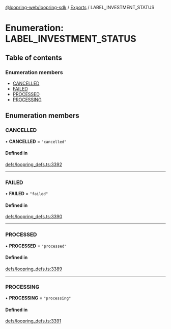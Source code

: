 [@loopring-web/loopring-sdk](../README.md) / [Exports](../modules.md) / LABEL\_INVESTMENT\_STATUS

# Enumeration: LABEL\_INVESTMENT\_STATUS

## Table of contents

### Enumeration members

- [CANCELLED](LABEL_INVESTMENT_STATUS.md#cancelled)
- [FAILED](LABEL_INVESTMENT_STATUS.md#failed)
- [PROCESSED](LABEL_INVESTMENT_STATUS.md#processed)
- [PROCESSING](LABEL_INVESTMENT_STATUS.md#processing)

## Enumeration members

### CANCELLED

• **CANCELLED** = `"cancelled"`

#### Defined in

[defs/loopring_defs.ts:3392](https://github.com/Loopring/loopring_sdk/blob/81e0b16/src/defs/loopring_defs.ts#L3392)

___

### FAILED

• **FAILED** = `"failed"`

#### Defined in

[defs/loopring_defs.ts:3390](https://github.com/Loopring/loopring_sdk/blob/81e0b16/src/defs/loopring_defs.ts#L3390)

___

### PROCESSED

• **PROCESSED** = `"processed"`

#### Defined in

[defs/loopring_defs.ts:3389](https://github.com/Loopring/loopring_sdk/blob/81e0b16/src/defs/loopring_defs.ts#L3389)

___

### PROCESSING

• **PROCESSING** = `"processing"`

#### Defined in

[defs/loopring_defs.ts:3391](https://github.com/Loopring/loopring_sdk/blob/81e0b16/src/defs/loopring_defs.ts#L3391)
